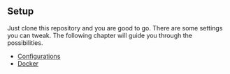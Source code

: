 ## Setup

Just clone this repository and you are good to go. There are some settings you can tweak. The following chapter will guide you
through the possibilities.

-   [Configurations](Configuration.md)
-   [Docker](Docker.md)
